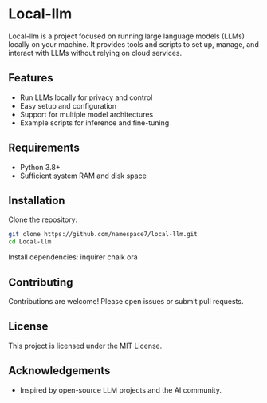 # Local-llm

Local-llm is a project focused on running large language models (LLMs) locally on your machine. It provides tools and scripts to set up, manage, and interact with LLMs without relying on cloud services.

## Features

- Run LLMs locally for privacy and control
- Easy setup and configuration
- Support for multiple model architectures
- Example scripts for inference and fine-tuning

## Requirements

- Python 3.8+
- Sufficient system RAM and disk space

## Installation

Clone the repository:

```bash
git clone https://github.com/namespace7/local-llm.git
cd Local-llm
```

Install dependencies:
inquirer
chalk
ora



## Contributing

Contributions are welcome! Please open issues or submit pull requests.

## License

This project is licensed under the MIT License.

## Acknowledgements

- Inspired by open-source LLM projects and the AI community.
